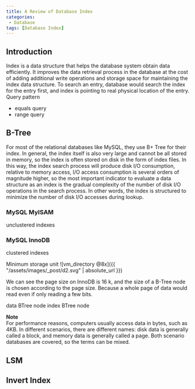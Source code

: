 ```yaml
---
title: A Review of Database Index
categories:
 - Database
tags: [Database Index]
---
```


## Introduction
Index is a data structure that helps the database system obtain data efficiently. It improves the data retrieval process in the database at the cost of adding additional write operations and storage space for maintaining the index data structure. To search an entry, database would search the index for the entry first, and index is pointing to real physical location of the entry.
Query pattern
* equals query
* range query

## B-Tree
For most of the relational databases like MySQL, they use B+ Tree for their index. In general, the index itself is also very large and cannot be all stored in memory, so the index is often stored on disk in the form of index files. In this way, the index search process will produce disk I/O consumption, relative to memory access, I/O access consumption is several orders of magnitude higher, so the most important indicator to evaluate a data structure as an index is the gradual complexity of the number of disk I/O operations in the search process. In other words, the index is structured to minimize the number of disk I/O accesses during lookup.

### MySQL MyISAM
unclustered indexes

### MySQL InnoDB
clustered indexes

Minimum storage unit
![vm_directory @8x]({{ "/assets/images/_post/d2.svg" | absolute_url }})

We can see the page size on InnoDB is 16 k, and the size of a B-Tree node is chosen according to the page size. Because a whole page of data would read even if only reading a few bits.



data BTree node
index BTree node


**Note**  
For performance reasons, computers usually access data in bytes, such as 4KB. In different scenarios, there are different names: disk data is generally called a block, and memory data is generally called a page. Both scenario databases are covered, so the terms can be mixed.


## LSM



## Invert Index




